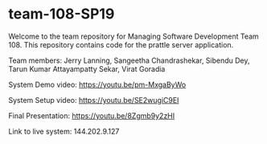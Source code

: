 # team-108-SP19
Welcome to the team repository for Managing Software Development Team 108.
This repository contains code for the prattle server application.

Team members:
Jerry Lanning,
Sangeetha Chandrashekar,
Sibendu Dey,
Tarun Kumar Attayampatty Sekar,
Virat Goradia

System Demo video:
https://youtu.be/pm-MxgaByWo

System Setup video:
https://youtu.be/SE2wugiC9EI

Final Presentation:
https://youtu.be/8Zgmb9y2zHI

Link to live system:
144.202.9.127
